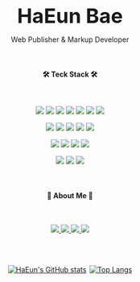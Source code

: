 <!-- ![header](https://capsule-render.vercel.app/api?type=waving&color=fff&height=200&section=header&text=HaEun%20Bae&fontSize=38&animation=fadeIn&fontAlignY=29&desc=Web%20Publisher%20and%20Markup%20Developer&descAlignY=48) -->

<h3 align="center" style="font-size: 40px; margin: 0">HaEun Bae</h3>
<p align="center">Web Publisher & Markup Developer</p>



<br>
<h4 align="center">🛠 Teck Stack 🛠</h4>   
<br>
<p align='center'>
  <img src="https://img.shields.io/badge/html5-E34F26?style=flat&logo=html5&logoColor=white"/>
  <img src="https://img.shields.io/badge/css3-1572B6?style=flat&logo=css3&logoColor=white"/>
  <img src="https://img.shields.io/badge/javascript-F7DF1E?style=flat&logo=javascript&logoColor=white"/>
  <img src="https://img.shields.io/badge/sass-CC6699?style=flat&logo=sass&logoColor=white"/>
  <img src="https://img.shields.io/badge/vue.js-4FC08D?style=flat&logo=vue.js&logoColor=white"/>
  <img src="https://img.shields.io/badge/webpack-8DD6F9?style=flat&logo=webpack&logoColor=white"/>
  <img src="https://img.shields.io/badge/python-3776AB?style=flat&logo=python&logoColor=white"/>
</p>
<p align='center'>
  <img src="https://img.shields.io/badge/mongodb-47A248?style=flat&logo=mongodb&logoColor=white"/>
  <img src="https://img.shields.io/badge/npm-CB3837?style=flat&logo=npm&logoColor=white"/>
  <img src="https://img.shields.io/badge/markdown-000?style=flat&logo=markdown&logoColor=white"/>
  <img src="https://img.shields.io/badge/git-F05032?style=flat&logo=git&logoColor=white"/>
  <img src="https://img.shields.io/badge/github-181717?style=flat&logo=github&logoColor=white"/>
</p>

<p align='center'>
  <img src="https://img.shields.io/badge/figma-F24E1E?style=flat&logo=figma&logoColor=white"/>
  <img src="https://img.shields.io/badge/adobexd-FF61F6?style=flat&logo=adobexd&logoColor=white"/>
  <img src="https://img.shields.io/badge/adobeillustrator-FF9A00?style=flat&logo=adobeillustrator&logoColor=white"/>
  <img src="https://img.shields.io/badge/adobephotoshop-31A8FF?style=flat&logo=adobephotoshop&logoColor=white"/>
</p>
<p align='center'>
  <img src="https://img.shields.io/badge/notion-000000?style=flat&logo=notion&logoColor=white"/>
  <img src="https://img.shields.io/badge/slack-4A154B?style=flat&logo=slack&logoColor=white"/>
  <img src="https://img.shields.io/badge/discord-5865F2?style=flat&logo=discord&logoColor=white"/>
</p>   

<br>

<h4 align="center"> 🎳 About Me 🎳 </h4>
<br>
<p align="center">
  <a href="">
    <img src="https://img.shields.io/badge/gitbook-3884FF?style=flat&logo=gitbook&logoColor=white"/>
  </a>
  <a href="#">
    <img src="https://img.shields.io/badge/portfolio-30B980?style=flat&logoColor=white"/>
  </a>
  <a href="#">
    <img src="https://img.shields.io/badge/blog-5865F2?style=flat&logoColor=white"/>
  </a>
  <a href="mailto:dncl46@gmail.com">
    <img src="https://img.shields.io/badge/gmail-EA4335?style=flat&logo=gmail&logoColor=white"/>
  </a>
</p>

<br>
<br>

<div align="center" style="display: flex; justify-content: center; gap: 6px">
  <div>

  [![HaEun's GitHub stats](https://github-readme-stats.vercel.app/api?username=minsam12&hide_rank=true)]()

  </div>

  <div>

  [![Top Langs](https://github-readme-stats.vercel.app/api/top-langs/?username=minsam12&layout=compact)]()   

  </div>
    
</div>

